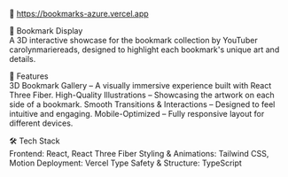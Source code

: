 🔗 https://bookmarks-azure.vercel.app

📌 Bookmark Display  
A 3D interactive showcase for the bookmark collection by YouTuber carolynmariereads, designed to highlight each bookmark's unique art and details.

🌟 Features  
3D Bookmark Gallery – A visually immersive experience built with React Three Fiber.
High-Quality Illustrations – Showcasing the artwork on each side of a bookmark.
Smooth Transitions & Interactions – Designed to feel intuitive and engaging.
Mobile-Optimized – Fully responsive layout for different devices.

🛠️ Tech Stack  
Frontend: React, React Three Fiber
Styling & Animations: Tailwind CSS, Motion
Deployment: Vercel
Type Safety & Structure: TypeScript
